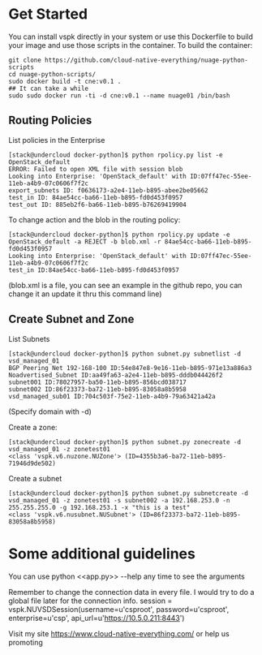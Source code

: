 # Get Started

You can install vspk directly in your system or use this Dockerfile to build your image and use those scripts in the container.
To build the container:

```
git clone https://github.com/cloud-native-everything/nuage-python-scripts
cd nuage-python-scripts/
sudo docker build -t cne:v0.1 .
## It can take a while
sudo sudo docker run -ti -d cne:v0.1 --name nuage01 /bin/bash
```


## Routing Policies
List policies in the Enterprise
```
[stack@undercloud docker-python]$ python rpolicy.py list -e OpenStack_default
ERROR: Failed to open XML file with session blob
Looking into Enterprise: 'OpenStack_default' with ID:07ff47ec-55ee-11eb-a4b9-07c0606f7f2c
export_subnets ID: f0636173-a2e4-11eb-b895-abee2be05662
test_in ID: 84ae54cc-ba66-11eb-b895-fd0d453f0957
test_out ID: 885eb2f6-ba66-11eb-b895-b76269419904
```
 
To change action and the blob in the routing policy:
```
[stack@undercloud docker-python]$ python rpolicy.py update -e OpenStack_default -a REJECT -b blob.xml -r 84ae54cc-ba66-11eb-b895-fd0d453f0957
Looking into Enterprise: 'OpenStack_default' with ID:07ff47ec-55ee-11eb-a4b9-07c0606f7f2c
test_in ID:84ae54cc-ba66-11eb-b895-fd0d453f0957
```
(blob.xml is a file, you can see an example in the github repo, you can change it an update it thru this command line)

 
## Create Subnet and Zone
 
List Subnets
```
[stack@undercloud docker-python]$ python subnet.py subnetlist -d vsd_managed_01
BGP Peering Net 192-168-100 ID:54e847e8-9e16-11eb-b895-971e13a886a3
Noadvertised_Subnet ID:aa49fa63-a2e4-11eb-b895-dddb044426f2
subnet001 ID:78027957-ba50-11eb-b895-856bcd038717
subnet002 ID:86f23373-ba72-11eb-b895-83058a8b5958
vsd_managed_sub01 ID:704c503f-75e2-11eb-a4b9-79a63421a42a
```
(Specify domain with -d)
 
 
Create a zone:
```
[stack@undercloud docker-python]$ python subnet.py zonecreate -d vsd_managed_01 -z zonetest01
<class 'vspk.v6.nuzone.NUZone'> (ID=4355b3a6-ba72-11eb-b895-71946d9de502)
 ```
Create a subnet
```
[stack@undercloud docker-python]$ python subnet.py subnetcreate -d vsd_managed_01 -z zonetest01 -s subnet002 -a 192.168.253.0 -n 255.255.255.0 -g 192.168.253.1 -x "this is a test"
<class 'vspk.v6.nusubnet.NUSubnet'> (ID=86f23373-ba72-11eb-b895-83058a8b5958)
```

# Some additional guidelines

You can use python <<app.py>> --help any time to see the arguments
 
Remember to change the connection data in every file. I would try to do a global file later for the connection info.
session = vspk.NUVSDSession(username=u'csproot', password=u'csproot', enterprise=u'csp', api_url=u'https://10.5.0.211:8443')

Visit my site https://www.cloud-native-everything.com/ or help us promoting

